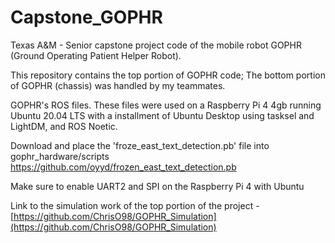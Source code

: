 # Capstone_GOPHR
Texas A&M - Senior capstone project code of the mobile robot GOPHR (Ground Operating Patient Helper Robot).

This repository contains the top portion of GOPHR code; The bottom portion of GOPHR (chassis) was handled by my teammates.

GOPHR's ROS files. These files were used on a Raspberry Pi 4 4gb running Ubuntu 20.04 LTS with a installment of Ubuntu Desktop using tasksel and LightDM, and ROS Noetic.

Download and place the 'froze_east_text_detection.pb' file into gophr_hardware/scripts
https://github.com/oyyd/frozen_east_text_detection.pb

Make sure to enable UART2 and SPI on the Raspberry Pi 4 with Ubuntu

Link to the simulation work of the top portion of the project - [https://github.com/ChrisO98/GOPHR_Simulation](https://github.com/ChrisO98/GOPHR_Simulation)
